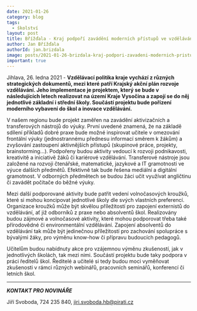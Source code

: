 ```yaml
---
date: 2021-01-26
category: blog
tags:
  - školství
layout: post
title: Břížďala - Kraj podpoří zavádění moderních přístupů ve vzdělávání
author: Jan Břížďala
authorId: jan.brizdala
image: posts/2021-01-26-brizdala-kraj-podpori-zavadeni-modernich-pristupu.jpg
important: true
---
```


Jihlava, 26. ledna 2021 - **Vzdělávací politika kraje vychází z různých strategických dokumentů, mezi které patří Krajský akční plán rozvoje vzdělávání. Jeho implementace je projektem, který se bude v následujících letech realizovat na území Kraje Vysočina a zapojí se do něj jednotlivé základní i střední školy. Součástí projektu bude pořízení moderního vybavení do škol a inovace vzdělávání.**

V našem regionu bude projekt zaměřen na zavádění aktivizačních a transferových nástrojů do výuky. První uvedené znamená, že na základě sdílení příkladů dobré praxe bude možné inspirovat učitele v omezování frontální výuky (jednostrannému přednesu informací směrem k žákům) a zvyšování zastoupení aktivnějších přístupů (skupinové práce, projekty, brainstorming…). Podpořeny budou aktivity vedoucí k rozvoji podnikavosti, kreativitě a iniciativě žáků či kariérové vzdělávání. Transferové nástroje jsou založené na rozvoji čtenářské, matematické, jazykové a IT gramotnosti ve výuce dalších předmětů. Efektivně tak bude řešena mediální a digitální gramotnost. V odborných předmětech se budou žáci učit využívat angličtinu či zavádět počítače do běžné výuky.  

Mezi další podporované aktivity bude patřit vedení volnočasových kroužků, které si mohou koncipovat jednotlivé školy dle svých vlastních preferencí. Organizace kroužků může být skvělou příležitostí pro zapojení externistů do vzdělávání, ať již odborníků z praxe nebo absolventů škol. Realizovány budou zájmové a volnočasové aktivity, které mohou podporovat třeba také přírodovědné či environmentální vzdělávání. Zapojení absolventů do vzdělávání tak může být jedinečnou příležitostí pro zachování spolupráce s bývalými žáky, pro výměnu know-how či přípravu budoucích pedagogů.

Učitelům budou nabídnuty akce pro vzájemnou výměnu zkušeností, jak v jednotlivých školách, tak mezi nimi. Součástí projektu bude taky podpora v práci ředitelů škol. Ředitelé a učitelé si tedy budou moci vyměňovat zkušenosti v rámci různých webinářů, pracovních seminářů, konferencí či letních škol.

---

***KONTAKT PRO NOVINÁŘE*** 

Jiří Svoboda, 724 235 840, <jiri.svoboda.hb@pirati.cz>
